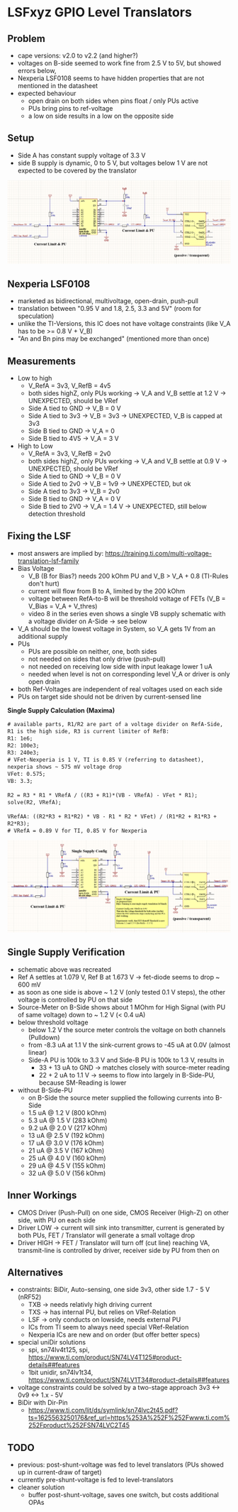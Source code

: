 # LSFxyz GPIO Level Translators

## Problem

- cape versions: v2.0 to v2.2 (and higher?)
- voltages on B-side seemed to work fine from 2.5 V to 5V, but showed errors below,
- Nexperia LSF0108 seems to have hidden properties that are not mentioned in the datasheet
- expected behaviour
    - open drain on both sides when pins float / only PUs active
    - PUs bring pins to ref-voltage
    - a low on side results in a low on the opposite side

## Setup

- Side A has constant supply voltage of 3.3 V
- side B supply is dynamic, 0 to 5 V, but voltages below 1 V are not expected to be covered by the translator

![lvl](media/leveltranslator_schematic.png)

## Nexperia LSF0108

- marketed as bidirectional, multivoltage, open-drain, push-pull
- translation between "0.95 V and 1.8, 2.5, 3.3 and 5V" (room for speculation)
- unlike the TI-Versions, this IC does not have voltage constraints (like V_A has to be >= 0.8 V + V_B)
- "An and Bn pins may be exchanged" (mentioned more than once)

## Measurements

- Low to high
    - V_RefA = 3v3, V_RefB = 4v5
    - both sides highZ, only PUs working -> V_A and V_B settle at 1.2 V -> UNEXPECTED, should be VRef
    - Side A tied to GND -> V_B = 0 V
    - Side A tied to 3v3 -> V_B = 3v3 -> UNEXPECTED, V_B is capped at 3v3
    - Side B tied to GND -> V_A = 0
    - Side B tied to 4V5 -> V_A = 3 V
- High to Low
    - V_RefA = 3v3, V_RefB = 2v0
    - both sides highZ, only PUs working -> V_A and V_B settle at 0.9 V -> UNEXPECTED, should be VRef
    - Side A tied to GND -> V_B = 0 V
    - Side A tied to 2v0 -> V_B = 1v9 -> UNEXPECTED, but ok
    - Side A tied to 3v3 -> V_B = 2v0
    - Side B tied to GND -> V_A = 0 V
    - Side B tied to 2V0 -> V_A = 1.4 V -> UNEXPECTED, still below detection threshold

## Fixing the LSF

- most answers are implied by: https://training.ti.com/multi-voltage-translation-lsf-family
- Bias Voltage
    - V_B (B for Bias?) needs 200 kOhm PU and V_B > V_A + 0.8 (TI-Rules don't hurt)
    - current will flow from B to A, limited by the 200 kOhm
    - voltage between RefA-to-B will be threshold voltage of FETs (V_B = V_Bias = V_A + V_thres)
    - video 8 in the series even shows a single VB supply schematic with a voltage divider on A-Side -> see below
- V_A should be the lowest voltage in System, so V_A gets 1V from an additional supply
- PUs
    - PUs are possible on neither, one, both sides
    - not needed on sides that only drive (push-pull)
    - not needed on receiving low side with input leakage lower 1 uA
    - needed when level is not on corresponding level V_A or driver is only open drain
- both Ref-Voltages are independent of real voltages used on each side
- PUs on target side should not be driven by current-sensed line

**Single Supply Calculation (Maxima)**

```
# available parts, R1/R2 are part of a voltage divider on RefA-Side, R1 is the high side, R3 is current limiter of RefB:
R1: 1e6;
R2: 100e3;
R3: 240e3;
# VFet-Nexperia is 1 V, TI is 0.85 V (referring to datasheet), nexperia shows ~ 575 mV voltage drop
VFet: 0.575;
VB: 3.3;

R2 = R3 * R1 * VRefA / ((R3 + R1)*(VB - VRefA) - VFet * R1);
solve(R2, VRefA);

VRefAA: ((R2*R3 + R1*R2) * VB - R1 * R2 * VFet) / (R1*R2 + R1*R3 + R2*R3);
# VRefA = 0.89 V for TI, 0.85 V for Nexperia
```

![lvl_fixed](media/leveltranslator_schematic_fixed.png)

## Single Supply Verification

- schematic above was recreated
- Ref A settles at 1.079 V, Ref B at 1.673 V -> fet-diode seems to drop ~ 600 mV
- as soon as one side is above ~ 1.2 V (only tested 0.1 V steps), the other voltage is controlled by PU on that side
- Source-Meter on B-Side shows about 1 MOhm for High Signal (with PU of same voltage) down to ~ 1.2 V (< 0.4 uA)
- below threshold voltage
    - below 1.2 V the source meter controls the voltage on both channels (Pulldown)
    - from -8.3 uA at 1.1 V the sink-current grows to -45 uA at 0.0V (almost linear)
    - Side-A PU is 100k to 3.3 V  and Side-B PU is 100k to 1.3 V, results in
        - 33 + 13 uA to GND -> matches closely with source-meter reading
        - 22 + 2 uA to 1.1 V -> seems to flow into largely in B-Side-PU, because SM-Reading is lower
- without B-Side-PU
    - on B-Side the source meter supplied the following currents into B-Side
    - 1.5 uA @ 1.2 V (800 kOhm)
    - 5.3 uA @ 1.5 V (283 kOhm)
    - 9.2 uA @ 2.0 V (217 kOhm)
    - 13 uA @ 2.5 V (192 kOhm)
    - 17 uA @ 3.0 V (176 kOhm)
    - 21 uA @ 3.5 V (167 kOhm)
    - 25 uA @ 4.0 V (160 kOhm)
    - 29 uA @ 4.5 V (155 kOhm)
    - 32 uA @ 5.0 V (156 kOhm)


## Inner Workings

- CMOS Driver (Push-Pull) on one side, CMOS Receiver (High-Z) on other side, with PU on each side
- Driver LOW -> current will sink into transmitter, current is generated by both PUs, FET / Translator will generate a small voltage drop
- Driver HIGH -> FET / Translator will turn off (cut line) reaching VA, transmit-line is controlled by driver, receiver side by PU from then on

	
## Alternatives

- constraints: BiDir, Auto-sensing, one side 3v3, other side 1.7 - 5 V (nRF52)
    - TXB -> needs relativly high driving current
    - TXS -> has internal PU, but relies on VRef-Relation
    - LSF -> only conducts on lowside, needs external PU
    - ICs from TI seem to always need special VRef-Relation
    - Nexperia ICs are new and on order (but offer better specs)
- special uniDir solutions
    - spi, sn74lv4t125, spi, https://www.ti.com/product/SN74LV4T125#product-details##features
    - 1bit unidir, sn74lv1t34, https://www.ti.com/product/SN74LV1T34#product-details##features
- voltage constraints could be solved by a two-stage approach 3v3 <-> 0v9 <-> 1.x - 5V
- BiDir with Dir-Pin
	- https://www.ti.com/lit/ds/symlink/sn74lvc2t45.pdf?ts=1625563250176&ref_url=https%253A%252F%252Fwww.ti.com%252Fproduct%252FSN74LVC2T45

## TODO

- previous: post-shunt-voltage was fed to level translators (PUs showed up in current-draw of target)
- currently pre-shunt-voltage is fed to level-translators
- cleaner solution
    - buffer post-shunt-voltage, saves one switch, but costs additional OPAs

